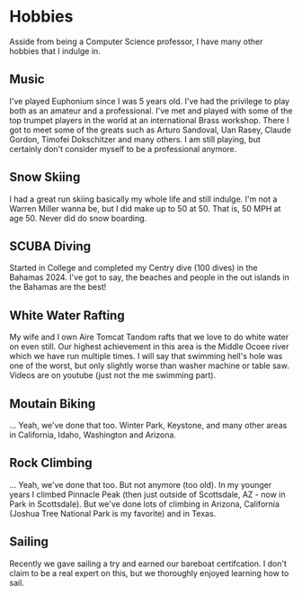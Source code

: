 # Hobbies

Asside from being a Computer Science professor, I have many other hobbies that I indulge in.

## Music

I've played Euphonium since I was 5 years old. I've had the privilege to play both as an amateur and a professional. I've met and played with some of the top trumpet players in the world at an international Brass workshop. There I got to meet some of the greats such as Arturo Sandoval, Uan Rasey, Claude Gordon, Timofei Dokschitzer and many others. I am still playing, but certainly don't consider myself to be a professional anymore.

## Snow Skiing

I had a great run skiing basically my whole life and still indulge. I'm not a Warren Miller wanna be, but I did make up to 50 at 50. That is, 50 MPH at age 50. Never did do snow boarding. 

## SCUBA Diving

Started in College and completed my Centry dive (100 dives) in the Bahamas 2024. I've got to say, the beaches and people in the out islands in the Bahamas are the best! 

## White Water Rafting

My wife and I own Aire Tomcat Tandom rafts that we love to do white water on even still. Our highest achievement in this area is the Middle Ocoee river which we have run multiple times. I will say that swimming hell's hole was one of the worst, but only slightly worse than washer machine or table saw. Videos are on youtube (just not the me swimming part).

## Moutain Biking

... Yeah, we've done that too. Winter Park, Keystone, and many other areas in California, Idaho, Washington and Arizona. 

## Rock Climbing

... Yeah, we've done that too. But not anymore (too old). In my younger years I climbed Pinnacle Peak (then just outside of Scottsdale, AZ - now in Park in Scottsdale). But we've done lots of climbing in Arizona, California (Joshua Tree National Park is my favorite) and in Texas. 

## Sailing

Recently we gave sailing a try and earned our bareboat certifcation. I don't claim to be a real expert on this, but we thoroughly enjoyed learning how to sail.